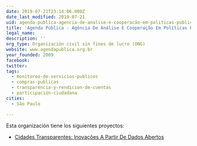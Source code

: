 ```yaml
---
date: 2019-07-21T23:14:06.000Z
date_last_modified: 2019-07-21
uid: agenda-publica-agencia-de-analise-e-cooperacão-em-politicas-publicas
title: 'Agenda Pública - Agência De Análise E Cooperação Em Políticas Públicas'
legal_name: 
description: ''
org_type: Organización civil sin fines de lucro (ONG)
website: www.agendapublica.org.br
year_founded: 2009
facebook: 
twitter: 
tags:
  - monitoreo-de-servicios-publicos
  - compras-publicas
  - transparencia-y-rendicion-de-cuentas
  - participación-ciudadana
cities: 
  - São Paulo

---
```


Esta organización tiene los siguientes proyectos:

- [Cidades Transparentes: Inovações A Partir De Dados Abertos](/proyectos/cidades-transparentes-inovacões-a-partir-de-dados-abertos)

